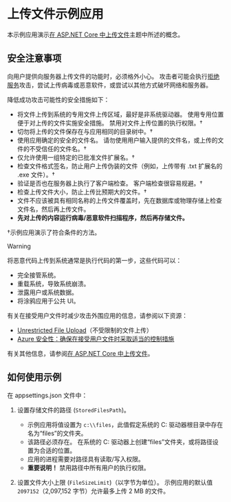# <a name="upload-files-sample-app"></a>上传文件示例应用

本示例应用演示[在 ASP.NET Core 中上传文件](https://docs.microsoft.com/aspnet/core/mvc/models/file-uploads)主题中所述的概念。

## <a name="security-considerations"></a>安全注意事项

向用户提供向服务器上传文件的功能时，必须格外小心。 攻击者可能会执行[拒绝服务](/windows-hardware/drivers/ifs/denial-of-service)攻击，尝试上传病毒或恶意软件，或尝试以其他方式破坏网络和服务器。

降低成功攻击可能性的安全措施如下：

* 将文件上传到系统的专用文件上传区域，最好是非系统驱动器。 使用专用位置便于对上传的文件实施安全措施。 禁用对文件上传位置的执行权限。&dagger;
* 切勿将上传的文件保存在与应用相同的目录树中。&dagger;
* 使用应用确定的安全的文件名。 请勿使用用户输入提供的文件名，或上传的文件的不受信任的文件名。&dagger;
* 仅允许使用一组特定的已批准文件扩展名。&dagger;
* 检查文件格式签名，防止用户上传伪装的文件（例如，上传带有 .txt 扩展名的 .exe 文件）。&dagger;
* 验证是否也在服务器上执行了客户端检查。 客户端检查很容易规避。&dagger;
* 检查上传文件大小，防止上传比预期大的文件。&dagger;
* 文件不应该被具有相同名称的上传文件覆盖时，先在数据库或物理存储上检查文件名，然后再上传文件。
* **先对上传的内容运行病毒/恶意软件扫描程序，然后再存储文件。**

&dagger;示例应用演示了符合条件的方法。

> [!WARNING]
> 将恶意代码上传到系统通常是执行代码的第一步，这些代码可以：
>
> * 完全接管系统。
> * 重载系统，导致系统崩溃。
> * 泄露用户或系统数据。
> * 将涂鸦应用于公共 UI。
>
> 有关在接受用户文件时减少攻击外围应用的信息，请参阅以下资源：
>
> * [Unrestricted File Upload](https://www.owasp.org/index.php/Unrestricted_File_Upload)（不受限制的文件上传）
> * [Azure 安全性：确保在接受用户文件时采取适当的控制措施](/azure/security/azure-security-threat-modeling-tool-input-validation#controls-users)

有关其他信息，请参阅[在 ASP.NET Core 中上传文件](https://docs.microsoft.com/aspnet/core/mvc/models/file-uploads)。

## <a name="how-to-use-the-sample"></a>如何使用示例

在 appsettings.json 文件中：

1. 设置存储文件的路径 (`StoredFilesPath`)。

   * 示例应用将值设置为 `c:\\files`，此值假定系统的 C: 驱动器根目录中存在名为“files”的文件夹。
   * 该路径必须存在。 在系统的 C: 驱动器上创建“files”文件夹，或将路径设置为合适的位置。
   * 应用的进程需要对路径具有读取/写入权限。
   * **重要说明！** 禁用路径中所有用户的执行权限。

1. 设置文件大小上限 (`FileSizeLimit`)（以字节为单位）。 示例应用的默认值 `2097152`（2,097,152 字节）允许最多上传 2 MB 的文件。
